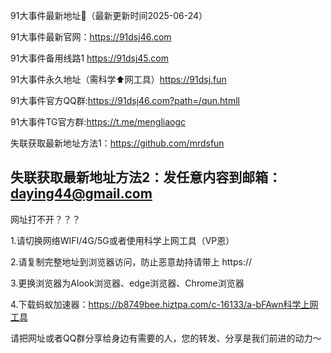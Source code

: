 91大事件最新地址👋（最新更新时间2025-06-24）

91大事件最新官网：https://91dsj46.com

91大事件备用线路1 https://91dsj45.com

91大事件永久地址（需科学⬆️网工具）https://91dsj.fun

91大事件官方QQ群:https://91dsj46.com?path=/qun.htmll

91大事件TG官方群:https://t.me/mengliaogc

失联获取最新地址方法1：https://github.com/mrdsfun

失联获取最新地址方法2：发任意内容到邮箱：daying44@gmail.com
-----------------------------------------------------------------------------------------------------------------------------
网址打不开？？？

1.请切换网络WIFI/4G/5G或者使用科学上网工具（VP恩）

2.请复制完整地址到浏览器访问，防止恶意劫持请带上 https://

3.更换浏览器为Alook浏览器、edge浏览器、Chrome浏览器

4.下载蚂蚁加速器：https://b8749bee.hiztpa.com/c-16133/a-bFAwn科学上网工具

请把网址或者QQ群分享给身边有需要的人，您的转发、分享是我们前进的动力～

